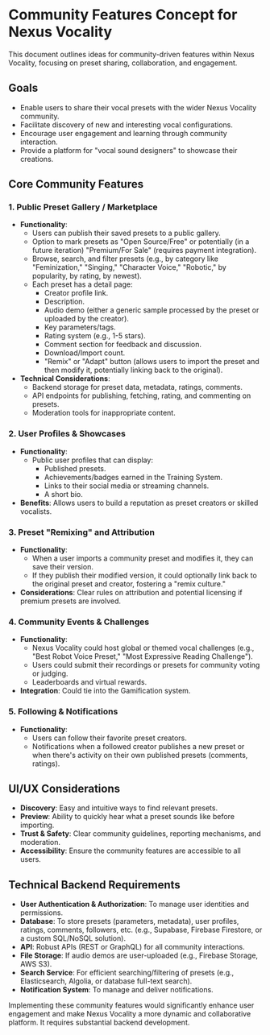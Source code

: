 
# Community Features Concept for Nexus Vocality

This document outlines ideas for community-driven features within Nexus Vocality, focusing on preset sharing, collaboration, and engagement.

## Goals

*   Enable users to share their vocal presets with the wider Nexus Vocality community.
*   Facilitate discovery of new and interesting vocal configurations.
*   Encourage user engagement and learning through community interaction.
*   Provide a platform for "vocal sound designers" to showcase their creations.

## Core Community Features

### 1. Public Preset Gallery / Marketplace

*   **Functionality**:
    *   Users can publish their saved presets to a public gallery.
    *   Option to mark presets as "Open Source/Free" or potentially (in a future iteration) "Premium/For Sale" (requires payment integration).
    *   Browse, search, and filter presets (e.g., by category like "Feminization," "Singing," "Character Voice," "Robotic," by popularity, by rating, by newest).
    *   Each preset has a detail page:
        *   Creator profile link.
        *   Description.
        *   Audio demo (either a generic sample processed by the preset or uploaded by the creator).
        *   Key parameters/tags.
        *   Rating system (e.g., 1-5 stars).
        *   Comment section for feedback and discussion.
        *   Download/Import count.
        *   "Remix" or "Adapt" button (allows users to import the preset and then modify it, potentially linking back to the original).
*   **Technical Considerations**:
    *   Backend storage for preset data, metadata, ratings, comments.
    *   API endpoints for publishing, fetching, rating, and commenting on presets.
    *   Moderation tools for inappropriate content.

### 2. User Profiles & Showcases

*   **Functionality**:
    *   Public user profiles that can display:
        *   Published presets.
        *   Achievements/badges earned in the Training System.
        *   Links to their social media or streaming channels.
        *   A short bio.
*   **Benefits**: Allows users to build a reputation as preset creators or skilled vocalists.

### 3. Preset "Remixing" and Attribution

*   **Functionality**:
    *   When a user imports a community preset and modifies it, they can save their version.
    *   If they publish their modified version, it could optionally link back to the original preset and creator, fostering a "remix culture."
*   **Considerations**: Clear rules on attribution and potential licensing if premium presets are involved.

### 4. Community Events & Challenges

*   **Functionality**:
    *   Nexus Vocality could host global or themed vocal challenges (e.g., "Best Robot Voice Preset," "Most Expressive Reading Challenge").
    *   Users could submit their recordings or presets for community voting or judging.
    *   Leaderboards and virtual rewards.
*   **Integration**: Could tie into the Gamification system.

### 5. Following & Notifications

*   **Functionality**:
    *   Users can follow their favorite preset creators.
    *   Notifications when a followed creator publishes a new preset or when there's activity on their own published presets (comments, ratings).

## UI/UX Considerations

*   **Discovery**: Easy and intuitive ways to find relevant presets.
*   **Preview**: Ability to quickly hear what a preset sounds like before importing.
*   **Trust & Safety**: Clear community guidelines, reporting mechanisms, and moderation.
*   **Accessibility**: Ensure the community features are accessible to all users.

## Technical Backend Requirements

*   **User Authentication & Authorization**: To manage user identities and permissions.
*   **Database**: To store presets (parameters, metadata), user profiles, ratings, comments, followers, etc. (e.g., Supabase, Firebase Firestore, or a custom SQL/NoSQL solution).
*   **API**: Robust APIs (REST or GraphQL) for all community interactions.
*   **File Storage**: If audio demos are user-uploaded (e.g., Firebase Storage, AWS S3).
*   **Search Service**: For efficient searching/filtering of presets (e.g., Elasticsearch, Algolia, or database full-text search).
*   **Notification System**: To manage and deliver notifications.

Implementing these community features would significantly enhance user engagement and make Nexus Vocality a more dynamic and collaborative platform. It requires substantial backend development.
